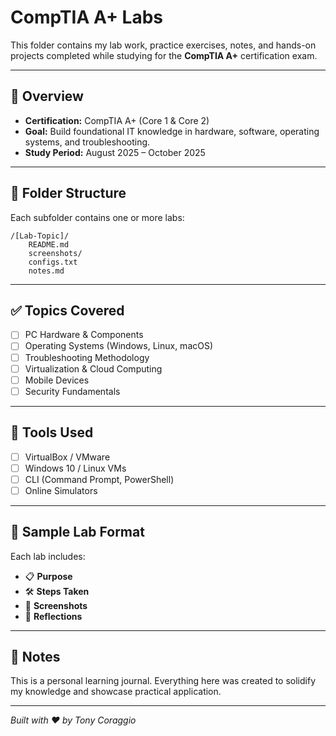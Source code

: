 # CompTIA A+ Labs

This folder contains my lab work, practice exercises, notes, and hands-on projects completed while studying for the **CompTIA A+** certification exam.

---

## 🧠 Overview

- **Certification:** CompTIA A+ (Core 1 & Core 2)
- **Goal:** Build foundational IT knowledge in hardware, software, operating systems, and troubleshooting.
- **Study Period:** August 2025 – October 2025

---

## 📁 Folder Structure

Each subfolder contains one or more labs:

```
/[Lab-Topic]/
    README.md
    screenshots/
    configs.txt
    notes.md
```

---

## ✅ Topics Covered

- [ ] PC Hardware & Components
- [ ] Operating Systems (Windows, Linux, macOS)
- [ ] Troubleshooting Methodology
- [ ] Virtualization & Cloud Computing
- [ ] Mobile Devices
- [ ] Security Fundamentals

---

## 🧰 Tools Used

- [ ] VirtualBox / VMware
- [ ] Windows 10 / Linux VMs
- [ ] CLI (Command Prompt, PowerShell)
- [ ] Online Simulators

---

## 🧪 Sample Lab Format

Each lab includes:
- 📋 **Purpose**
- 🛠️ **Steps Taken**
- 📸 **Screenshots**
- 🧠 **Reflections**


---

## 📌 Notes

This is a personal learning journal. Everything here was created to solidify my knowledge and showcase practical application.

---

*Built with ❤️ by Tony Coraggio*
